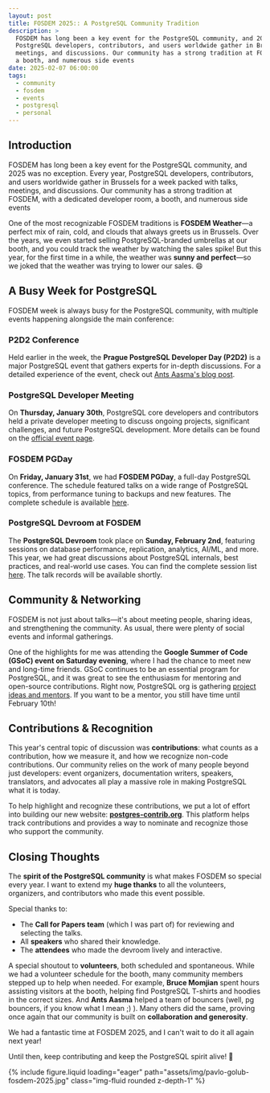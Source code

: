 ```yaml
---
layout: post
title: FOSDEM 2025:: A PostgreSQL Community Tradition
description: >
  FOSDEM has long been a key event for the PostgreSQL community, and 2025 was no exception. Every year,
  PostgreSQL developers, contributors, and users worldwide gather in Brussels for a week packed with talks,
  meetings, and discussions. Our community has a strong tradition at FOSDEM, with a dedicated developer room,
  a booth, and numerous side events
date: 2025-02-07 06:00:00
tags:
  - community
  - fosdem
  - events
  - postgresql
  - personal
---
```


## Introduction

FOSDEM has long been a key event for the PostgreSQL community, and 2025 was no exception. Every year,
PostgreSQL developers, contributors, and users worldwide gather in Brussels for a week packed with talks,
meetings, and discussions. Our community has a strong tradition at FOSDEM, with a dedicated developer room,
a booth, and numerous side events

One of the most recognizable FOSDEM traditions is **FOSDEM Weather**—a perfect mix of rain, cold, and clouds
that always greets us in Brussels. Over the years, we even started selling PostgreSQL-branded umbrellas at our booth,
and you could track the weather by watching the sales spike! But this year, for the first time in a while, the weather
was **sunny and perfect**—so we joked that the weather was trying to lower our sales. 😄

## A Busy Week for PostgreSQL

FOSDEM week is always busy for the PostgreSQL community, with multiple events happening alongside the main conference:

### **P2D2 Conference**

Held earlier in the week, the **Prague PostgreSQL Developer Day (P2D2)** is a major PostgreSQL event that
gathers experts for in-depth discussions. For a detailed experience of the event,
check out [Ants Aasma's blog post](https://www.cybertec-postgresql.com/en/my-first-experience-at-p2d2/).

### **PostgreSQL Developer Meeting**

On **Thursday, January 30th**, PostgreSQL core developers and contributors held a private developer
meeting to discuss ongoing projects, significant challenges, and future PostgreSQL development.
More details can be found on the [official event page](https://2025.fosdempgday.org/devmeeting/).

### **FOSDEM PGDay**

On **Friday, January 31st**, we had **FOSDEM PGDay**, a full-day PostgreSQL conference. The schedule
featured talks on a wide range of PostgreSQL topics, from performance tuning to backups and new features.
The complete schedule is available [here](https://www.postgresql.eu/events/fosdem2025/schedule/).

### **PostgreSQL Devroom at FOSDEM**

The **PostgreSQL Devroom** took place on **Sunday, February 2nd**, featuring sessions on database performance,
replication, analytics, AI/ML, and more. This year, we had great discussions about PostgreSQL internals,
best practices, and real-world use cases. You can find the complete session list
[here](https://fosdem.org/2025/schedule/track/postgresql/). The talk records will be available shortly.

## Community & Networking

FOSDEM is not just about talks—it's about meeting people, sharing ideas, and strengthening the community.
As usual, there were plenty of social events and informal gatherings.

One of the highlights for me was attending the **Google Summer of Code (GSoC) event on Saturday evening**,
where I had the chance to meet new and long-time friends. GSoC continues to be an essential program for PostgreSQL,
and it was great to see the enthusiasm for mentoring and open-source contributions. Right now, PostgreSQL org is
gathering [project ideas and mentors](https://wiki.postgresql.org/wiki/GSoC_2025).
If you want to be a mentor, you still have time until February 10th!

## Contributions & Recognition

This year's central topic of discussion was **contributions**: what counts as a contribution, how we measure it,
and how we recognize non-code contributions. Our community relies on the work of many people beyond just developers:
event organizers, documentation writers, speakers, translators, and advocates all play a massive role in making
PostgreSQL what it is today.

To help highlight and recognize these contributions, we put a lot of effort into building our new website:
**[postgres-contrib.org](https://postgres-contrib.org/)**. This platform helps track contributions and
provides a way to nominate and recognize those who support the community.

## Closing Thoughts

The **spirit of the PostgreSQL community** is what makes FOSDEM so special every year. I want to extend my
**huge thanks** to all the volunteers, organizers, and contributors who made this event possible.

Special thanks to:

- The **Call for Papers team** (which I was part of) for reviewing and selecting the talks.
- All **speakers** who shared their knowledge.
- The **attendees** who made the devroom lively and interactive.

A special shoutout to **volunteers**, both scheduled and spontaneous. While we had a volunteer schedule
for the booth, many community members stepped up to help when needed. For example, **Bruce Momjian**
spent hours assisting visitors at the booth, helping find PostgreSQL T-shirts and hoodies in the correct sizes.
And **Ants Aasma** helped a team of bouncers (well, pg bouncers, if you know what I mean ;) ).
Many others did the same, proving once again that our community is built on **collaboration and generosity**.

We had a fantastic time at FOSDEM 2025, and I can't wait to do it all again next year!

Until then, keep contributing and keep the PostgreSQL spirit alive! 🚀

{% include figure.liquid loading="eager" path="assets/img/pavlo-golub-fosdem-2025.jpg" class="img-fluid rounded z-depth-1" %}
